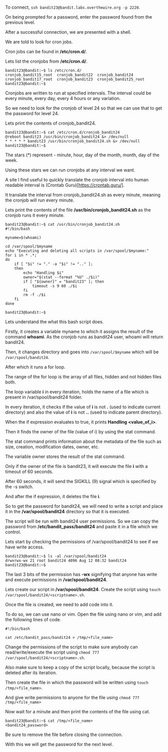 To connect, `ssh bandit23@bandit.labs.overthewire.org -p 2220`.

On being prompted for a password, enter the password found from the previous level.

After a successful connection, we are presented with a shell.


We are told to look for cron jobs.

Cron jobs can be found in **/etc/cron.d/**.

Lets list the cronjobs from **/etc/cron.d/**.


```
bandit23@bandit:~$ ls /etc/cron.d/
cronjob_bandit15_root  cronjob_bandit22  cronjob_bandit24
cronjob_bandit17_root  cronjob_bandit23  cronjob_bandit25_root
bandit23@bandit:~$
```

Cronjobs are written to run at specified intervals. The interval could be every minute, every day, every 4 hours or any variation.


So we need to look for the cronjob of level 24 so that we can use that to get the password for level 24.


Lets print the contents of cronjob_bandit24.

```
bandit23@bandit:~$ cat /etc/cron.d/cronjob_bandit24
@reboot bandit23 /usr/bin/cronjob_bandit24 &> /dev/null
* * * * * bandit23 /usr/bin/cronjob_bandit24.sh &> /dev/null
bandit23@bandit:~$
```

The stars (*) represent - minute, hour, day of the month, month, day of the week.

Using these stars we can run cronjobs at any interval we want.


A site I find useful to quickly translate the cronjob interval into human readable interval is (Crontab Guru)[https://crontab.guru/].

It translate the interval from cronjob_bandit24.sh as every minute, meaning the cronjob will run every minute.


Lets print the contents of the file **/usr/bin/cronjob_bandit24.sh** as the cronjob runs it every minute.


```
bandit23@bandit:~$ cat /usr/bin/cronjob_bandit24.sh
#!/bin/bash

myname=$(whoami)

cd /var/spool/$myname
echo "Executing and deleting all scripts in /var/spool/$myname:"
for i in * .*;
do
    if [ "$i" != "." -a "$i" != ".." ];
    then
        echo "Handling $i"
        owner="$(stat --format "%U" ./$i)"
        if [ "${owner}" = "bandit23" ]; then
            timeout -s 9 60 ./$i
        fi
        rm -f ./$i
    fi
done

bandit23@bandit:~$
```


Lets understand the what this bash script does.

Firstly, it creates a variable myname to which it assigns the result of the command **whoami**.
As the cronjob runs as bandit24 user, whoami will return bandit24.

Then, it changes directory and goes into `/var/spool/$myname` which will be `/var/spool/bandit24`.


After which it runs a for loop.

The range of the for loop is the array of all files, hidden and not hidden files both.

The loop variable **i** in every iteration, holds the name of a file which is present in /var/spool/bandit24 folder.

In every iteration, it checks if the value of **i** is not **.** (used to indicate current directory) and also the value of **i** is not **..** (used to indicate parent directory).


When the if expression evaluates to true, it prints **Handling <value_of_i>**.

Then it finds the owner of the file (value of i) by using the stat command.


The stat command prints information about the metadata of the file such as size, creation, modification dates, owner, etc.


The variable owner stores the result of the stat command.

Only if the owner of the file is bandit23, it will execute the file **i** with a timeout of 60 seconds.

After 60 seconds, it will send the SIGKILL (9) signal which is specified by the -s switch.


And after the if expression, it deletes the file **i**.


So to get the password for bandit24, we will need to write a script and place it in the **/var/spool/bandit24** directory so that it is executed.

The script will be run with bandit24 user permissions. So we can copy the password from **/etc/bandit_pass/bandit24** and paste it in a file which we control.



Lets start by checking the permissions of /var/spool/bandit24 to see if we have write access.


```
bandit23@bandit:~$ ls -al /var/spool/bandit24
drwxrwx-wx 21 root bandit24 4096 Aug 12 08:32 bandit24
bandit23@bandit:~$
```

The last 3 bits of the permission has **-wx** signifying that anyone has write and execute permissions in **/var/spool/bandit24**.


Lets create our script in **/var/spool/bandit24**.
Create the script using `touch /var/spool/bandit24/<scriptname>.sh`.


Once the file is created, we need to add code into it.

To do so, we can use nano or vim. Open the file using nano or vim, and add the following lines of code.

```
#!/bin/bash

cat /etc/bandit_pass/bandit24 > /tmp/<file_name>
```

Change the permissions of the script to make sure anybody can read/write/execute the script using `chmod 777 /var/spool/bandit24/<scriptname>.sh`.


Also make sure to keep a copy of the script locally, because the script is deleted after its iteration.


Then create the file in which the password will be written using `touch /tmp/<file_name>`.

And give write permissions to anyone for the file using `chmod 777 /tmp/<file_name>`



Now wait for a minute and then print the contents of the file using cat.


```
bandit23@bandit:~$ cat /tmp/<file_name>
<bandit24_password>
```


Be sure to remove the file before closing the connection.


With this we will get the password for the next level.